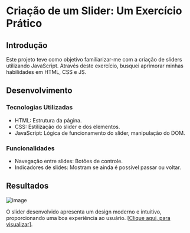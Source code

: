 # Criação de um Slider: Um Exercício Prático

## Introdução
Este projeto teve como objetivo familiarizar-me com a criação de sliders utilizando JavaScript. Através deste exercício, busquei aprimorar minhas habilidades em HTML, CSS e JS.

## Desenvolvimento
### Tecnologias Utilizadas
* HTML: Estrutura da página.
* CSS: Estilização do slider e dos elementos.
* JavaScript: Lógica de funcionamento do slider, manipulação do DOM.

### Funcionalidades
* Navegação entre slides: Botões de controle.
* Indicadores de slides: Mostram se ainda é possível passar ou voltar.

## Resultados
![image](https://github.com/user-attachments/assets/f3b9da7c-2c4f-457d-af60-8dbe638886b5)


O slider desenvolvido apresenta um design moderno e intuitivo, proporcionando uma boa experiência ao usuário. [[Clique aqui, para visualizar](https://wesleysword.github.io/exerc-cio-slider/)].
